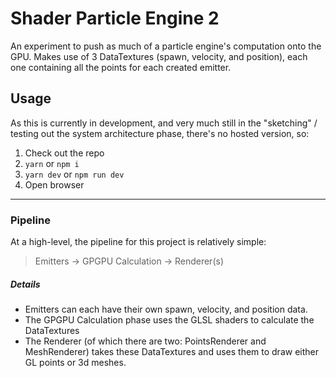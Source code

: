 # Shader Particle Engine 2

An experiment to push as much of a particle engine's computation onto the GPU. Makes use of 3 DataTextures (spawn, velocity, and position), each one containing all the points for each created emitter.

## Usage

As this is currently in development, and very much still in the "sketching" / testing out the system architecture phase, there's no hosted version, so:

1. Check out the repo
2. `yarn` or `npm i`
3. `yarn dev` or `npm run dev`
4. Open browser

----

### Pipeline

At a high-level, the pipeline for this project is relatively simple:

> Emitters -> GPGPU Calculation -> Renderer(s)


##### Details 

* Emitters can each have their own spawn, velocity, and position data.
* The GPGPU Calculation phase uses the GLSL shaders to calculate the DataTextures
* The Renderer (of which there are two: PointsRenderer and MeshRenderer) takes these
  DataTextures and uses them to draw either GL points or 3d meshes.
